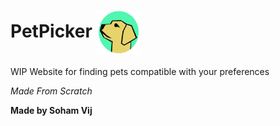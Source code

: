 # PetPicker <img src="resources/images/PetPickerLogo.png"  width="70" height="70" align="center">

WIP Website for finding pets compatible with your preferences

*Made From Scratch*

**Made by Soham Vij**
